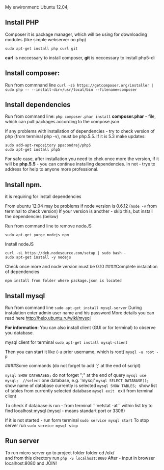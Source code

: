 
My environment:
Ubuntu 12.04, 


## Install PHP
Composer it is package manager, which will be using for downloading modules (like simple webserver on php)
```
sudo apt-get install php curl git   
```

**curl** is neccessary to install composer, 
**git** is neccessary to install php5-cli


## Install composer:
Run from commnand line
```curl -sS https://getcomposer.org/installer | sudo php -- --install-dir=/usr/local/bin --filename=composer```


## Install dependencies
Run from command line:
```php composer.phar install``` 
**composer.phar** - file, which can pull packages according to the compose.json

If any problems with installation of dependencies - try to check version of php (from terminal php -v), must be php.5.5.
If it is 5.3 make updates:
```
sudo add-apt-repository ppa:ondrej/php5
sudo apt-get install php5
```

For safe case, after installation you need to chek once more the version, if it will be **php.5.5** - you can continue installing dependencies. In not - trye to address for help to anyone more professional.


## Install npm. 
it is requiring for install dependencies

From ubuntu 12.04 may be problems if node version is 0.6.12 (```node -v``` from terminal  to check version)
If your version is another - skip this, but install the dependencies (below)

Run from command line to remove nodeJS
```
sudo apt-get purge nodejs npm
```

Install nodeJS
```
curl -sL https://deb.nodesource.com/setup | sudo bash -
sudo apt-get install -y nodejs
```
Check once more and node version must be 0.10
####Complete instalation of dependencies
```
npm install from folder where package.json is located
```

## Install mysql
Run from command line
```sudo apt-get install mysql-server```
During instalation enter admin user name and his password
More details you can read here
http://help.ubuntu.ru/wiki/mysql

**For information:**
You can also install client (GUI or for terminal) to observe you database.

mysql client for terminal
```sudo apt-get install mysql-client```

Then you can start it like  (-u prior username, which is root)
```mysql -u root -p```

####Some commands (do not forget to add ';' at the end of script)

```mysql SHOW DATABASES;``` do not forget ";" at the end of query
```mysql use mysql;  //select``` one database, e.g. 'mysql'
```mysql SELECT DATABASE();``` show name of database currently is selected
```mysql SHOW TABLES; ```show list of tables from currently selected database
```mysql exit ``` exit from terminal client

To check if database is run - from terminal
```netstat -at``  within list try to find localhost:mysql (mysql - means standart port or 3306)

If it is not started - run form terminal
```sudo service mysql start```
To stop server run
```sudo service mysql stop```


## Run server
To run micro server go to project folder folder
cd /olx/  
and from this directory run 
```php -S localhost:8080```
After - input in browser localhost:8080 and JOIN!
